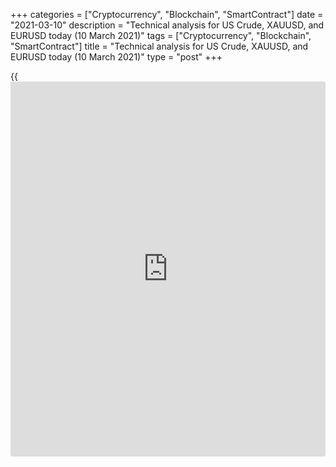 +++
categories = ["Cryptocurrency", "Blockchain", "SmartContract"]
date = "2021-03-10"
description = "Technical analysis for US Crude, XAUUSD, and EURUSD today (10 March 2021)"
tags = ["Cryptocurrency", "Blockchain", "SmartContract"]
title = "Technical analysis for US Crude, XAUUSD, and EURUSD today (10 March 2021)"
type = "post"
+++

{{<iframe id="large-banner" src="https://www.bounty.group/#slide=11.0" width="100%" height="600" scrolling="no" style="border: 0px solid rgb(216, 221, 230); border-radius: 3px;">}}

2021-03-10

2021-03-10

Short-term analysis for oil, gold, and EURUSD for 10.03.2021Alex
Rodionov

I welcome my fellow traders! I have made a price forecast for US Crude,
XAUUSD, and EURUSD using a combination of margin zones methodology and
technical analysis. Based on the market analysis, I suggest entry
signals for intraday traders.

Oil has worked out a first-priority downward pattern: it reached the
lower Target Zone [63.32 - 62.87].

The article covers the following subjects:

## Oil price forecast for today: USCrude analysis

Oil has worked out a first-priority downward pattern: it reached the
lower Target Zone [63.32 - 62.87]. Further price fall will be possible
if the price consolidates below level 62.87 at the US session. The
target will be the Gold Zone [61.06 - 60.83].

It is profitable to consider new oil sales on the correction. Additional
Zone [64.33 - 64.22] and Intermediary Zone [65.57 - 65.35] are among the
strong resistances at the moment. Wait for the correction and look for a
pattern for opening a position. The target will be the day's low.

### [USCrude][1] trading ideas for today:

  1. Sell according to the pattern in Additional Zone [64.33 - 64.22]. TakeProfit: 63.12. StopLoss: according to the pattern rules.

  2. Sell according to the pattern in Intermediary Zone [65.57 - 65.35]. TakeProfit: 63.12. StopLoss: according to the pattern rules.

* * *

## Gold price forecast for today: XAUUSD analysis

Gold has broken out the level of 1713. Therefore, shortly, expect a test
of the Intermediary Zone [1731 - 1726], which serves as the border of a
short-term downtrend. After the IZ test, look for a sell pattern to
enter a trade with a target at 1691.

The current support level of 1713 can be used for gold purchases. One
could enter purchases in the correction. To enter purchases in the
trend, the trend should turn up via the breakout of the resistance IZ.
In this case, the target will be large: the upper Target Zone [1786 -
1776].

### [XAUUSD][2] trading ideas for today:

  1. Buy according to the pattern in the level of 1713. TakeProfit: Intermediary Zone [1731 - 1726]. StopLoss: according to the pattern rules.

  2. Sell according to the pattern in Intermediary Zone [1731 - 1726]. TakeProfit: 1691. StopLoss: according to the pattern rules.

* * *

## Euro/Dollar forecast for today: EURUSD analysis

Yesterday the euro price corrected to the area of the short-term
downtrend border [1.1923 - 1.1915]. The price didn't break out the zone.
Sales can be considered from today. To open a short position, it is
necessary to form a pattern, for example, a false breakout of the
previous high. The target for trades will be the March 9 low in the Gold
Zone [1.1842 - 1.1834].

A trend reversal is required for purchases. The trend will change if the
Intermediary Zone is broken out. In this situation, it is profitable to
buy the euro with the target at the upper Target Zone [1.2011 - 1.1995].

### [EURUSD][3] trading ideas for today:

Sell according to the pattern in Intermediary Zone [1.1923 - 1.1915].
TakeProfit: 1.1835. StopLoss: according to the pattern rules.

* * *

P.S. Did you like my article? Share it in social networks: it will be
the best “thank you" :)

Ask me questions and comment below. I’ll be glad to answer your
questions and give necessary explanations.

 **Useful links:**

  * I recommend trying to trade with a reliable broker [here][4]. The system allows you to trade by yourself or copy successful traders from all across the globe.
  * Use my promo-code BLOG for getting deposit bonus 50% on LiteForex platform. Just enter this code in the appropriate field while [depositing][5] your trading account.
  * Telegram chat for traders: <t.me/liteforexengchat>. We are sharing the signals and trading experience
  * Telegram channel with high-quality analytics, Forex reviews, training articles, and other useful things for traders <t.me/liteforex>

## Price chart of USCrude in real time mode

The content of this article reflects the author’s opinion and does not
necessarily reflect the official position of LiteForex. The material
published on this page is provided for informational purposes only and
should not be considered as the provision of investment advice for the
purposes of Directive 2004/39/EC.

Rate this article:

{{value}}

( {{count}} {{title}} )

   1. my.liteforex.com/trading?type=oil
   2. my.liteforex.com/trading/chart?symbol=XAUUSD&returnUrl=true
   3. my.liteforex.com/trading/chart?symbol=EURUSD&returnUrl=true
   4. my.liteforex.com/?category=analysts-opinions&slug=short-term-analysis-for-oil-gold-and-eurusd-for-10032021&openPopup=%2Fregistration%2Fpopup&utm_source=blog&utm_medium=article&utm_campaign=bonus
   5. my.liteforex.com/deposit/?category=analysts-opinions&slug=short-term-analysis-for-oil-gold-and-eurusd-for-10032021&promo_code=BLOG&utm_source=blog&utm_medium=article&utm_campaign=bonus